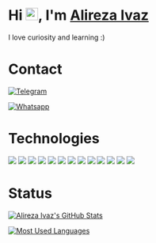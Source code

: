 # Hi <img src="https://media.giphy.com/media/hvRJCLFzcasrR4ia7z/giphy.gif" width="25px">, I'm [Alireza Ivaz](https://github.com/AlirezaIvaz)

I love curiosity and learning :)

# Contact

[![Telegram](https://img.shields.io/badge/Telegram-@AlirezaIvaz-informational?style=social&logo=telegram)](https://t.me/AlirezaIvaz)

[![Whatsapp](https://img.shields.io/badge/WhatsApp-+989057351604-informational?style=social&logo=whatsapp)](https://wa.me/989057351604)

# Technologies

![](https://img.shields.io/badge/OS-Linux-informational?style=flat&logo=linux&logoColor=white&color=f5bd0c)
![](https://img.shields.io/badge/OS-Windows-informational?style=flat&logo=windows&logoColor=white&color=0078d4)
![](https://img.shields.io/badge/OS-Android-informational?style=flat&logo=android&logoColor=white&color=3ddc84)
![](https://img.shields.io/badge/Lang-PHP-informational?style=flat&logo=php&logoColor=white&color=777bb3)
![](https://img.shields.io/badge/Lang-JavaScript-informational?style=flat&logo=javascript&logoColor=white&color=f7df1e)
![](https://img.shields.io/badge/Lang-Java-informational?style=flat&logo=java&logoColor=white&color=F8981D)
![](https://img.shields.io/badge/Lang-Kotlin-informational?style=flat&logo=kotlin&logoColor=white&color=7f52ff)
![](https://img.shields.io/badge/Library-JQuery-informational?style=flat&logo=jquery&logoColor=white&color=0868ac)
![](https://img.shields.io/badge/CMS-Wordpress-informational?style=flat&logo=wordpress&logoColor=white&color=00749A)
![](https://img.shields.io/badge/IDE-Android_Studio-informational?style=flat&logo=android&logoColor=white&color=073042)
![](https://img.shields.io/badge/Editor-VSCode-informational?style=flat&logo=visual-studio-code&logoColor=white&color=0065A9)
![](https://img.shields.io/badge/Browser-Chrome-informational?style=flat&logo=google-chrome&logoColor=white&color=ea6100)
![](https://img.shields.io/badge/Browser-Edge_Chromium-informational?style=flat&logo=microsoft-edge&logoColor=white&color=1b9de2)

# Status

[![Alireza Ivaz's GitHub Stats](https://github-readme-stats.vercel.app/api?username=AlirezaIvaz&count_private=true&show_icons=true&theme=dark)](https://github.com/anuraghazra/github-readme-stats)

[![Most Used Languages](https://github-readme-stats.vercel.app/api/top-langs/?username=AlirezaIvaz&layout=compact&theme=dark)](https://github.com/anuraghazra/github-readme-stats)
